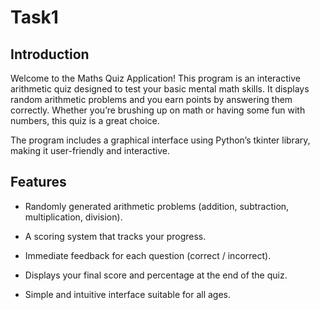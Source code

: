 # Task1

## Introduction

Welcome to the Maths Quiz Application! This program is an interactive arithmetic quiz designed to test your basic mental math skills. It displays random arithmetic problems and you earn points by answering them correctly. Whether you’re brushing up on math or having some fun with numbers, this quiz is a great choice.

The program includes a graphical interface using Python’s tkinter library, making it user-friendly and interactive.

## Features

- Randomly generated arithmetic problems (addition, subtraction, multiplication, division).

- A scoring system that tracks your progress.

- Immediate feedback for each question (correct / incorrect).

- Displays your final score and percentage at the end of the quiz.

- Simple and intuitive interface suitable for all ages.

